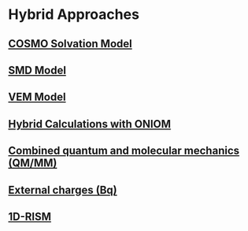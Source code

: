 # Hybrid Approaches

## [COSMO Solvation Model](COSMO-Solvation-Model.md)

## [SMD Model](SMD-Model.md)

## [VEM Model](VEM-Model.md)

## [Hybrid Calculations with ONIOM](ONIOM.md)

## [Combined quantum and molecular mechanics (QM/MM)](QMMM.md)

## [External charges (Bq)](Bq.md)

## [1D-RISM ](1D-RISM.md)
